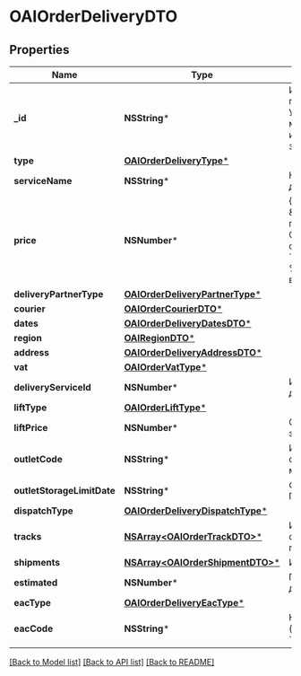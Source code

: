 # OAIOrderDeliveryDTO

## Properties
Name | Type | Description | Notes
------------ | ------------- | ------------- | -------------
**_id** | **NSString*** | Идентификатор доставки, присвоенный магазином.  Указывается, только если магазин передал данный идентификатор в ответе на запрос методом [POST cart](../../pushapi/reference/cart.md).  | [optional] 
**type** | [**OAIOrderDeliveryType***](OAIOrderDeliveryType.md) |  | [optional] 
**serviceName** | **NSString*** | Наименование службы доставки. | [optional] 
**price** | **NSNumber*** | {% note warning \&quot;\&quot; %}  Этот параметр устарел. Стоимость доставки смотрите в параметре &#x60;deliveryTotal&#x60;.  {% endnote %}  Стоимость доставки в валюте заказа.  | [optional] 
**deliveryPartnerType** | [**OAIOrderDeliveryPartnerType***](OAIOrderDeliveryPartnerType.md) |  | [optional] 
**courier** | [**OAIOrderCourierDTO***](OAIOrderCourierDTO.md) |  | [optional] 
**dates** | [**OAIOrderDeliveryDatesDTO***](OAIOrderDeliveryDatesDTO.md) |  | [optional] 
**region** | [**OAIRegionDTO***](OAIRegionDTO.md) |  | [optional] 
**address** | [**OAIOrderDeliveryAddressDTO***](OAIOrderDeliveryAddressDTO.md) |  | [optional] 
**vat** | [**OAIOrderVatType***](OAIOrderVatType.md) |  | [optional] 
**deliveryServiceId** | **NSNumber*** | Идентификатор службы доставки. | [optional] 
**liftType** | [**OAIOrderLiftType***](OAIOrderLiftType.md) |  | [optional] 
**liftPrice** | **NSNumber*** | Стоимость подъема на этаж. | [optional] 
**outletCode** | **NSString*** | Идентификатор пункта самовывоза, присвоенный магазином. | [optional] 
**outletStorageLimitDate** | **NSString*** | Формат даты: &#x60;ДД-ММ-ГГГГ&#x60;.  | [optional] 
**dispatchType** | [**OAIOrderDeliveryDispatchType***](OAIOrderDeliveryDispatchType.md) |  | [optional] 
**tracks** | [**NSArray&lt;OAIOrderTrackDTO&gt;***](OAIOrderTrackDTO.md) | Информация для отслеживания перемещений посылки. | [optional] 
**shipments** | [**NSArray&lt;OAIOrderShipmentDTO&gt;***](OAIOrderShipmentDTO.md) | Информация о посылках. | [optional] 
**estimated** | **NSNumber*** | Приблизительная ли дата доставки. | [optional] 
**eacType** | [**OAIOrderDeliveryEacType***](OAIOrderDeliveryEacType.md) |  | [optional] 
**eacCode** | **NSString*** | Код подтверждения ЭАПП (для типа &#x60;MERCHANT_TO_COURIER&#x60;).  | [optional] 

[[Back to Model list]](../README.md#documentation-for-models) [[Back to API list]](../README.md#documentation-for-api-endpoints) [[Back to README]](../README.md)


